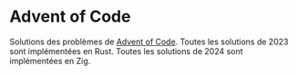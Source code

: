 # Advent of Code
Solutions des problèmes de [Advent of Code](https://adventofcode.com/).
Toutes les solutions de 2023 sont implémentées en Rust.
Toutes les solutions de 2024 sont implémentées en Zig.

